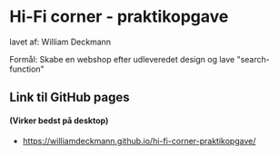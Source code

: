 # Hi-Fi corner - praktikopgave

lavet af: William Deckmann

Formål: Skabe en webshop efter udleveredet design og lave "search-function"


## Link til GitHub pages
#### (Virker bedst på desktop)

- https://williamdeckmann.github.io/hi-fi-corner-praktikopgave/
